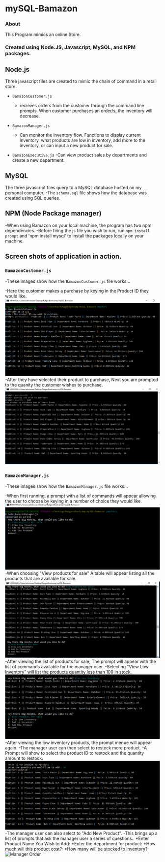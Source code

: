 # mySQL-Bamazon

### About
This Program mimics an online Store.

### Created using Node.JS, Javascript, MySQL, and NPM packages. 

## Node.js
Three javascript files are created to mimic the chain of command in a retail store. 
- `BamazonCustomer.js`
  - recieves orders from the customer through the command line prompts. When customer purchases an order/s, the inventory will decrease.

- `BamazonManager.js`
  - Can monitor the inventory flow. Functions to display current inventory, what products are low in inventory, add more to the inventory, or can input a new product for sale. 

- `BamazonExecutive.js`
  -Can view product sales by departments and create a new department. 

## MySQL
The three javascript files query to a MySQL database hosted on my personal computer.
  -The `schema.sql` file shows how the database was created using SQL queries. 

## NPM (Node Package manager)
-When using Bamazon on your local machine, the program has two npm dependencies.
  -Before firing the js file you wish to run, run `npm install prompt` and 'npm install mysql' to install the packages locally on your machine. 

## Screen shots of application in action.

### `BamazonCustomer.js`
  -These images show how the `BamazonCustomer.js` file works...

  -Here the customer makes a purchase by keying in the Product ID they would like.
![Customer Order](/ScreenShots/CustomerPurchase1.PNG)
  -After they have selected their product to purchase, Next you are prompted to the quanity the customer wishes to purchase. 
![Customer Order](/ScreenShots/CustomerPurchase2.PNG)
  
### `BamazonManager.js`
  -These images show how the `BamazonManager.js` file works...

  -When first running, a prompt with a list of commands will appear allowing the user to choose by keying in a number of choice they would like.
![Manager Order](/ScreenShots/ManagersChoices.PNG)
  -When choosing "View products for sale" A table will appear listing all the products that are available for sale. 
![Manager Order](/ScreenShots/ManagerChoiceRepeated.PNG)
  -After viewing the list of products for sale, The prompt will appear with the list of commands available for the manager user. 
  -Selecting "View Low Inventory" will list the products quantity less than 100 in stock. 
![Manager Order](/ScreenShots/ManagerViewLowInventory.PNG)
  -After viewing the low inventory products, the prompt menue will appear again.
  -The manager user can then select to restock more product.
  -A Prompt will show to select the product ID to restock and the quantity amount to restock.
![Manager Order](/ScreenShots/ManagerReStock.PNG)
  -The manager user can also select to "Add New Product". 
  -This brings up a list of prompts that ask the manager user a series of questions..
  *Enter Product Name You Wish to Add:
  *Enter the department for product:
  *How much will this product cost?:
  *How many will be stocked to inventory?:
![Manager Order](/ScreenShots/ManagersAdd.PNG)